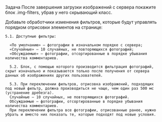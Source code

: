 Задача
  После завершения загрузки изображений с сервера покажите блок .img-filters, убрав у него скрывающий класс.

  Добавьте обработчики изменения фильтров, которые будут управлять порядком отрисовки элементов на странице:

    5.1. Доступные фильтры:

      «По умолчанию» — фотографии в изначальном порядке с сервера;
      «Случайные» — 10 случайных, не повторяющихся фотографий;
      «Обсуждаемые» — фотографии, отсортированные в порядке убывания количества комментариев.

      5.2. Блок, с помощью которого производится фильтрация фотографий, скрыт изначально и показывается только после получения от сервера данных об изображениях других пользователей.

      5.3. При переключении фильтров, отрисовка изображений, подходящих под новый фильтр, должна производиться не чаще, чем один раз 500 мс (устранение дребезга).
      Случайные — 10 случайных, не повторяющихся фотографий.
      Обсуждаемые — фотографии, отсортированные в порядке убывания количества комментариев.
      При переключении фильтра все фотографии, отрисованные ранее, нужно убрать и вместо них показать те, которые подходят под новые условия.


